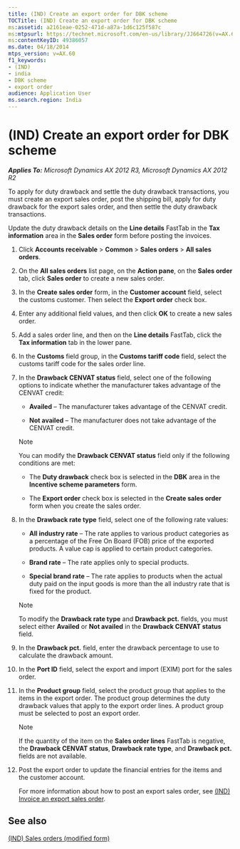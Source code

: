 ```yaml
---
title: (IND) Create an export order for DBK scheme
TOCTitle: (IND) Create an export order for DBK scheme
ms:assetid: a2161eae-0252-471d-a87a-1d6c125f587c
ms:mtpsurl: https://technet.microsoft.com/en-us/library/JJ664726(v=AX.60)
ms:contentKeyID: 49386057
ms.date: 04/18/2014
mtps_version: v=AX.60
f1_keywords:
- (IND)
- india
- DBK scheme
- export order
audience: Application User
ms.search.region: India
---
```


# (IND) Create an export order for DBK scheme 


_**Applies To:** Microsoft Dynamics AX 2012 R3, Microsoft Dynamics AX 2012 R2_

To apply for duty drawback and settle the duty drawback transactions, you must create an export sales order, post the shipping bill, apply for duty drawback for the export sales order, and then settle the duty drawback transactions.

Update the duty drawback details on the **Line details** FastTab in the **Tax information** area in the **Sales order** form before posting the invoices.

1.  Click **Accounts receivable** \> **Common** \> **Sales orders** \> **All sales orders**.

2.  On the **All sales orders** list page, on the **Action pane**, on the **Sales order** tab, click **Sales order** to create a new sales order.

3.  In the **Create sales order** form, in the **Customer account** field, select the customs customer. Then select the **Export order** check box.

4.  Enter any additional field values, and then click **OK** to create a new sales order.

5.  Add a sales order line, and then on the **Line details** FastTab, click the **Tax information** tab in the lower pane.

6.  In the **Customs** field group, in the **Customs tariff code** field, select the customs tariff code for the sales order line.

7.  In the **Drawback CENVAT status** field, select one of the following options to indicate whether the manufacturer takes advantage of the CENVAT credit:
    
      - **Availed** – The manufacturer takes advantage of the CENVAT credit.
    
      - **Not availed** – The manufacturer does not take advantage of the CENVAT credit.
    

    > [!NOTE]
    > <P>You can modify the <STRONG>Drawback CENVAT status</STRONG> field only if the following conditions are met:</P>
    > <UL>
    > <LI>
    > <P>The <STRONG>Duty drawback</STRONG> check box is selected in the <STRONG>DBK</STRONG> area in the <STRONG>Incentive scheme parameters</STRONG> form.</P>
    > <LI>
    > <P>The <STRONG>Export order</STRONG> check box is selected in the <STRONG>Create sales order</STRONG> form when you create the sales order.</P></LI></UL>



8.  In the **Drawback rate type** field, select one of the following rate values:
    
      - **All industry rate** – The rate applies to various product categories as a percentage of the Free On Board (FOB) price of the exported products. A value cap is applied to certain product categories.
    
      - **Brand rate** – The rate applies only to special products.
    
      - **Special brand rate** – The rate applies to products when the actual duty paid on the input goods is more than the all industry rate that is fixed for the product.
    

    > [!NOTE]
    > <P>To modify the <STRONG>Drawback rate type</STRONG> and <STRONG>Drawback pct.</STRONG> fields, you must select either <STRONG>Availed</STRONG> or <STRONG>Not availed</STRONG> in the <STRONG>Drawback CENVAT status</STRONG> field.</P>



9.  In the **Drawback pct.** field, enter the drawback percentage to use to calculate the drawback amount.

10. In the **Port ID** field, select the export and import (EXIM) port for the sales order.

11. In the **Product group** field, select the product group that applies to the items in the export order. The product group determines the duty drawback values that apply to the export order lines. A product group must be selected to post an export order.
    

    > [!NOTE]
    > <P>If the quantity of the item on the <STRONG>Sales order lines</STRONG> FastTab is negative, the <STRONG>Drawback CENVAT status</STRONG>, <STRONG>Drawback rate type</STRONG>, and <STRONG>Drawback pct.</STRONG> fields are not available.</P>



12. Post the export order to update the financial entries for the items and the customer account.
    
    For more information about how to post an export sales order, see [(IND) Invoice an export sales order](ind-invoice-an-export-sales-order.md).

## See also

[(IND) Sales orders (modified form)](https://technet.microsoft.com/en-us/library/jj677998\(v=ax.60\))

  


